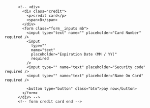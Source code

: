  <!-- form credit card start -->

          <!-- <div>
            <div class="credit">
              <p>credit card</p>
              <span>B</span>
            </div>
            <form class="form__inputs mb">
              <input type="text" name="" placeholder="Card Number" required />
              <input
                type=""
                name="text"
                placeholder="Expiration Date (MM / YY)"
                required
              />
              <input type="" name="text" placeholder="Security code" required />
              <input type="" name="text" placeholder="Name On Card" required />

              <button type="button" class="btn">pay now</button>
            </form>
          </div> -->
          <!-- form credit card end -->
